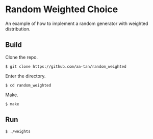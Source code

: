 # Random Weighted Choice
An example of how to implement a random generator with weighted distribution.

## Build
Clone the repo.
```console
$ git clone https://github.com/aa-tan/random_weighted
```
Enter the directory.
```console
$ cd random_weighted
```
Make.
```console
$ make
```

## Run
```
$ ./weights
```

